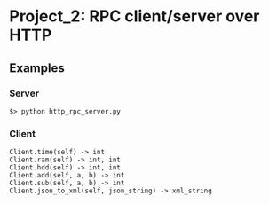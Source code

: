 # Project_2: RPC client/server over HTTP

## Examples

### Server

`$> python http_rpc_server.py`

### Client

```
Client.time(self) -> int
Client.ram(self) -> int, int
Client.hdd(self) -> int, int
Client.add(self, a, b) -> int
Client.sub(self, a, b) -> int
Client.json_to_xml(self, json_string) -> xml_string
```